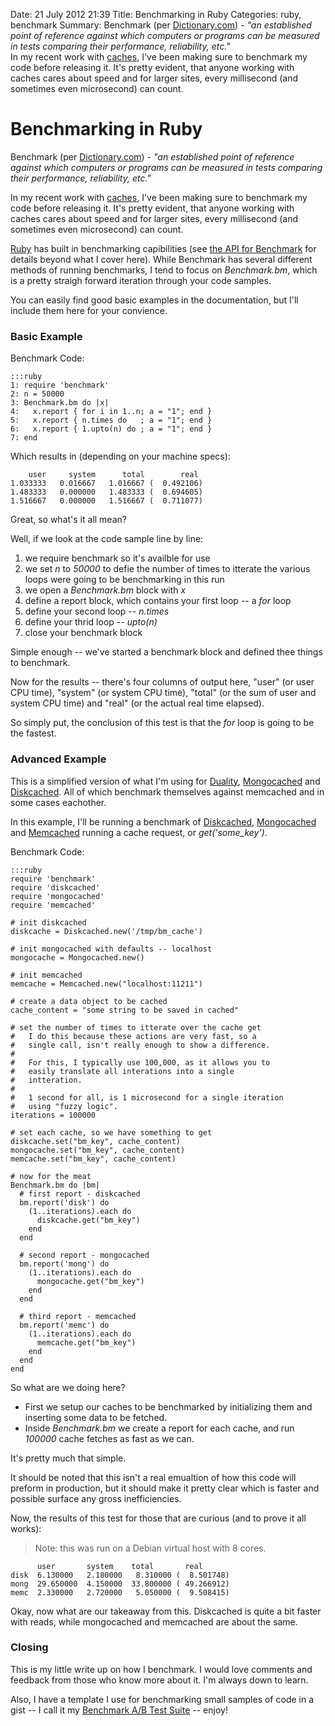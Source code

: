 Date: 21 July 2012 21:39
Title: Benchmarking in Ruby
Categories: ruby, benchmark
Summary: Benchmark (per [Dictionary.com](http://dictionary.reference.com/browse/benchmark)) - *"an established point of reference against which computers or programs can be measured in tests comparing their performance, reliability, etc."* <br> In my recent work with [caches](/tag/cache), I've been making sure to benchmark my code before releasing it. It's pretty evident, that anyone working with caches cares about speed and for larger sites, every millisecond (and sometimes even microsecond) can count.


# Benchmarking in Ruby

Benchmark (per [Dictionary.com](http://dictionary.reference.com/browse/benchmark)) - *"an established point of reference against which computers or programs can be measured in tests comparing their performance, reliability, etc."*

In my recent work with [caches](/tag/cache), I've been making sure to benchmark my code before releasing it. It's pretty evident, that anyone working with caches cares about speed and for larger sites, every millisecond (and sometimes even microsecond) can count.

[Ruby](/tag/ruby) has built in benchmarking capibilities (see [the API for Benchmark](http://www.ruby-doc.org/stdlib-1.9.3/libdoc/benchmark/rdoc/Benchmark.html) for details beyond what I cover here). While Benchmark has several different methods of running benchmarks, I tend to focus on *Benchmark.bm*, which is a pretty straigh forward iteration through your code samples.

You can easily find good basic examples in the documentation, but I'll include them here for your convience.

### Basic Example 

Benchmark Code:

    :::ruby
    1: require 'benchmark'
    2: n = 50000
    3: Benchmark.bm do |x|
    4:   x.report { for i in 1..n; a = "1"; end }
    5:   x.report { n.times do   ; a = "1"; end }
    6:   x.report { 1.upto(n) do ; a = "1"; end }
    7: end
	

Which results in (depending on your machine specs):

        user     system      total        real
    1.033333   0.016667   1.016667 (  0.492106)
    1.483333   0.000000   1.483333 (  0.694605)
    1.516667   0.000000   1.516667 (  0.711077)


Great, so what's it all mean?

Well, if we look at the code sample line by line:

1. we require benchmark so it's availble for use
2. we set *n* to *50000* to defie the number of times to itterate the various loops were going to be benchmarking in this run
3. we open a *Benchmark.bm* block with *x*
4. define a report block, which contains your first loop -- a *for* loop
5. define your second loop -- *n.times*
6. define your thrid loop -- *upto(n)*
7. close your benchmark block

Simple enough -- we've started a benchmark block and defined thee things to benchmark.

Now for the results -- there's four columns of output here, "user" (or user CPU time), "system" (or system CPU time), "total" (or the sum of user and system CPU time) and "real" (or the actual real time elapsed).

So simply put, the conclusion of this test is that the *for* loop is going to be the fastest.

### Advanced Example

This is a simplified version of what I'm using for [Duality](/tag/duality), [Mongocached](/tag/mongocached) and [Diskcached](/tag/diskcached). All of which benchmark themselves against memcached and in some cases eachother.


In this example, I'll be running a benchmark of [Diskcached](/tag/diskcached), [Mongocached](/tag/mongocached) and [Memcached](/tag/memcached) running a cache request, or *get('some_key')*.


Benchmark Code:

    :::ruby
    require 'benchmark'
    require 'diskcached'
    require 'mongocached'
    require 'memcached'
    
    # init diskcached
    diskcache = Diskcached.new('/tmp/bm_cache') 
    
    # init mongocached with defaults -- localhost
    mongocache = Mongocached.new()
    
    # init memcached
    memcache = Memcached.new("localhost:11211")
    
    # create a data object to be cached
    cache_content = "some string to be saved in cached"
    
    # set the number of times to itterate over the cache get
    #   I do this because these actions are very fast, so a 
    #   single call, isn't really enough to show a difference.
    # 
    #   For this, I typically use 100,000, as it allows you to 
    #   easily translate all interations into a single 
    #   intteration. 
    #   
    #   1 second for all, is 1 microsecond for a single iteration
    #   using "fuzzy logic".
    iterations = 100000
    
    # set each cache, so we have something to get
    diskcache.set("bm_key", cache_content)
    mongocache.set("bm_key", cache_content)
    memcache.set("bm_key", cache_content)
    
    # now for the meat
    Benchmark.bm do |bm|
      # first report - diskcached
      bm.report('disk') do
        (1..iterations).each do
          diskcache.get("bm_key")
        end
      end
      
      # second report - mongocached
      bm.report('mong') do
        (1..iterations).each do
          mongocache.get("bm_key")
        end
      end
      
      # third report - memcached
      bm.report('memc') do
        (1..iterations).each do
          memcache.get("bm_key")
        end
      end
    end
	

So what are we doing here? 

* First we setup our caches to be benchmarked by initializing them and inserting some data to be fetched.
* Inside *Benchmark.bm* we create a report for each cache, and run *100000* cache fetches as fast as we can.

It's pretty much that simple. 

It should be noted that this isn't a real emualtion of how this code will preform in production, but it should make it pretty clear which is faster and possible surface any gross inefficiencies. 


Now, the results of this test for those that are curious (and to prove it all works):
> Note: this was run on a Debian virtual host with 8 cores.


          user       system    total       real
    disk  6.130000   2.180000   8.310000 (  8.501748)
    mong  29.650000  4.150000  33.800000 ( 49.266912)
    memc  2.330000   2.720000   5.050000 (  9.508415)

	
Okay, now what are our takeaway from this. Diskcached is quite a bit faster with reads, while mongocached and memcached are about the same.


### Closing

This is my little write up on how I benchmark. I would love comments and feedback from those who know more about it. I'm always down to learn.

Also, I have a template I use for benchmarking small samples of code in a gist -- I call it my [Benchmark A/B Test Suite](https://gist.github.com/3157875) -- enjoy!

